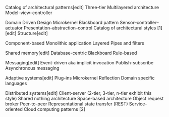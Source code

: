 Catalog of architectural patterns[edit]
Three-tier
Multilayered architecture
Model–view–controller

Domain Driven Design
Microkernel
Blackboard pattern
Sensor–controller–actuator
Presentation–abstraction–control
Catalog of architectural styles [1][edit]
Structure[edit]

Component-based
Monolithic application
Layered
Pipes and filters

Shared memory[edit]
Database-centric
Blackboard
Rule-based

Messaging[edit]
Event-driven aka implicit invocation
Publish-subscribe
Asynchronous messaging

Adaptive systems[edit]
Plug-ins
Microkernel
Reflection
Domain specific languages

Distributed systems[edit]
Client-server (2-tier, 3-tier, n-tier exhibit this style)
Shared nothing architecture
Space-based architecture
Object request broker
Peer-to-peer
Representational state transfer (REST)
Service-oriented
Cloud computing patterns [2]
